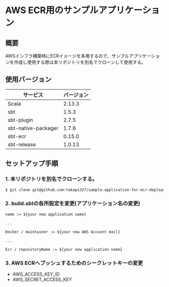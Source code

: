 # AWS ECR用のサンプルアプリケーション
## 概要
AWSインフラ構築時にECRイメージを多用するので、サンプルアプリケーションを作成し使用する際は本リポジトリを別名でクローンして使用する。

## 使用バージョン
| サービス | バージョン |
| ------------- | ------------- |
| Scala  | 2.13.3  |
| sbt  | 1.5.3  |
| sbt-plugin  | 2.7.5  |
| sbt-native-packager  | 1.7.6  |
| sbt-ecr  | 0.15.0  |
| sbt-release  | 1.0.13  |

## セットアップ手順
### 1. 本リポジトリを別名でクローンする。
```bash
$ git clone git@github.com:takapi327/sample-application-for-ecr-deployment.git ${your new application name}
```

### 2. build.sbtの各所設定を変更(アプリケーション名の変更)
```
name := ${your new application name}

...

Docker / maintainer := ${your new AWS Account mail}

...

Ecr / repositoryName := ${your new application name}
```

### 3. AWS ECRへプッシュするためのシークレットキーの変更
- AWS_ACCESS_KEY_ID
- AWS_SECRET_ACCESS_KEY
